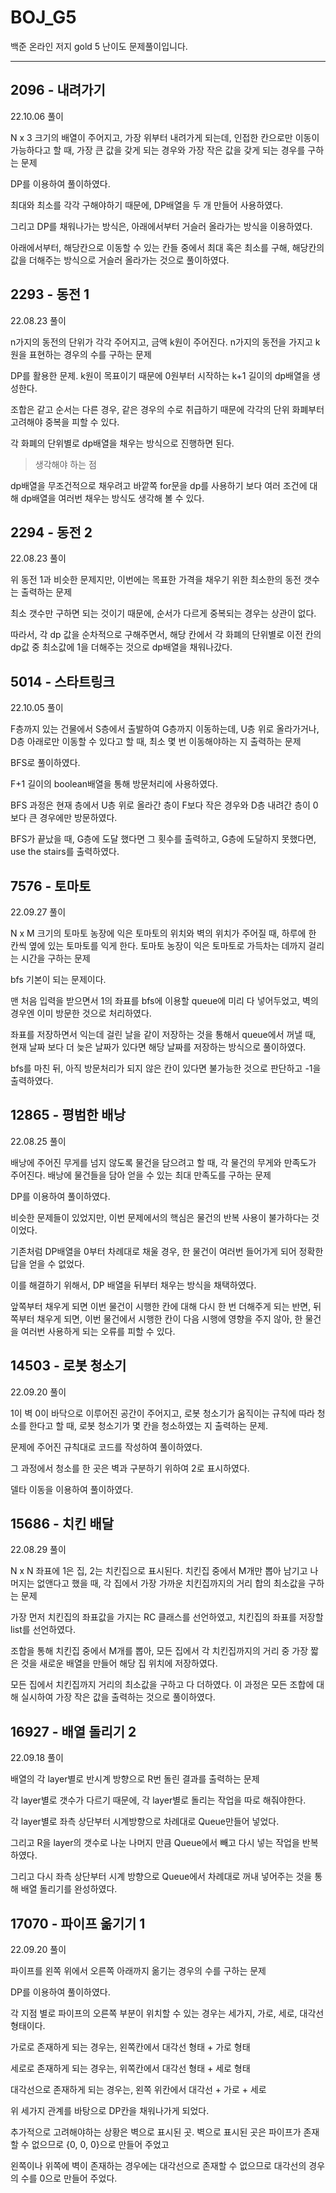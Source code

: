 # BOJ_G5
백준 온라인 저지 gold 5 난이도 문제풀이입니다.

---

## 2096 - 내려가기

22.10.06 풀이

N x 3 크기의 배열이 주어지고, 가장 위부터 내려가게 되는데, 인접한 칸으로만 이동이 가능하다고 할 때, 가장 큰 값을 갖게 되는 경우와 가장 작은 값을 갖게 되는 경우를 구하는 문제

DP를 이용하여 풀이하였다.

최대와 최소를 각각 구해야하기 때문에, DP배열을 두 개 만들어 사용하였다.

그리고 DP를 채워나가는 방식은, 아래에서부터 거슬러 올라가는 방식을 이용하였다.

아래에서부터, 해당칸으로 이동할 수 있는 칸들 중에서 최대 혹은 최소를 구해, 해당칸의 값을 더해주는 방식으로 거슬러 올라가는 것으로 풀이하였다.

## 2293 - 동전 1

22.08.23 풀이

n가지의 동전의 단위가 각각 주어지고, 금액 k원이 주어진다. n가지의 동전을 가지고 k원을 표현하는 경우의 수를 구하는 문제

DP를 활용한 문제. k원이 목표이기 때문에 0원부터 시작하는 k+1 길이의 dp배열을 생성한다.

조합은 같고 순서는 다른 경우, 같은 경우의 수로 취급하기 때문에 각각의 단위 화폐부터 고려해야 중복을 피할 수 있다.

각 화폐의 단위별로 dp배열을 채우는 방식으로 진행하면 된다.

> 생각해야 하는 점

dp배열을 무조건적으로 채우려고 바깥쪽 for문을 dp를 사용하기 보다 여러 조건에 대해 dp배열을 여러번 채우는 방식도 생각해 볼 수 있다.

## 2294 - 동전 2

22.08.23 풀이

위 동전 1과 비슷한 문제지만, 이번에는 목표한 가격을 채우기 위한 최소한의 동전 갯수는 출력하는 문제

최소 갯수만 구하면 되는 것이기 때문에, 순서가 다르게 중복되는 경우는 상관이 없다.

따라서, 각 dp 값을 순차적으로 구해주면서, 해당 칸에서 각 화폐의 단위별로 이전 칸의 dp값 중 최소값에 1을 더해주는 것으로 dp배열을 채워나갔다.

## 5014 - 스타트링크

22.10.05 풀이

F층까지 있는 건물에서 S층에서 출발하여 G층까지 이동하는데, U층 위로 올라가거나, D층 아래로만 이동할 수 있다고 할 때, 최소 몇 번 이동해야하는 지 출력하는 문제

BFS로 풀이하였다.

F+1 길이의 boolean배열을 통해 방문처리에 사용하였다.

BFS 과정은 현재 층에서 U층 위로 올라간 층이 F보다 작은 경우와 D층 내려간 층이 0보다 큰 경우에만 방문하였다.

BFS가 끝났을 때, G층에 도달 했다면 그 횟수를 출력하고, G층에 도달하지 못했다면, use the stairs를 출력하였다.

## 7576 - 토마토

22.09.27 풀이

N x M 크기의 토마토 농장에 익은 토마토의 위치와 벽의 위치가 주어질 때, 하루에 한 칸씩 옆에 있는 토마토를 익게 한다. 토마토 농장이 익은 토마토로 가득차는 데까지 걸리는 시간을 구하는 문제

bfs 기본이 되는 문제이다.

맨 처음 입력을 받으면서 1의 좌표를 bfs에 이용할 queue에 미리 다 넣어두었고, 벽의 경우엔 이미 방문한 것으로 처리하였다.

좌표를 저장하면서 익는데 걸린 날을 같이 저장하는 것을 통해서 queue에서 꺼낼 때, 현재 날짜 보다 더 늦은 날짜가 있다면 해당 날짜를 저장하는 방식으로 풀이하였다.

bfs를 마친 뒤, 아직 방문처리가 되지 않은 칸이 있다면 불가능한 것으로 판단하고 -1을 출력하였다.

## 12865 - 평범한 배낭

22.08.25 풀이

배낭에 주어진 무게를 넘지 않도록 물건을 담으려고 할 때, 각 물건의 무게와 만족도가 주어진다. 배낭에 물건들을 담아 얻을 수 있는 최대 만족도를 구하는 문제

DP를 이용하여 풀이하였다.

비슷한 문제들이 있었지만, 이번 문제에서의 핵심은 물건의 반복 사용이 불가하다는 것이었다.

기존처럼 DP배열을 0부터 차례대로 채울 경우, 한 물건이 여러번 들어가게 되어 정확한 답을 얻을 수 없었다.

이를 해결하기 위해서, DP 배열을 뒤부터 채우는 방식을 채택하였다. 

앞쪽부터 채우게 되면 이번 물건이 시행한 칸에 대해 다시 한 번 더해주게 되는 반면, 뒤쪽부터 채우게 되면, 이번 물건에서 시행한 칸이 다음 시행에 영향을 주지 않아, 한 물건을 여러번 사용하게 되는 오류를 피할 수 있다.

## 14503 - 로봇 청소기

22.09.20 풀이

1이 벽 0이 바닥으로 이루어진 공간이 주어지고, 로봇 청소기가 움직이는 규칙에 따라 청소를 한다고 할 때, 로봇 청소기가 몇 칸을 청소하였는 지 출력하는 문제.

문제에 주어진 규칙대로 코드를 작성하여 풀이하였다.

그 과정에서 청소를 한 곳은 벽과 구분하기 위하여 2로 표시하였다. 

델타 이동을 이용하여 풀이하였다.

## 15686 - 치킨 배달

22.08.29 풀이

N x N 좌표에 1은 집, 2는 치킨집으로 표시된다. 치킨집 중에서 M개만 뽑아 남기고 나머지는 없앤다고 했을 때, 각 집에서 가장 가까운 치킨집까지의 거리 합의 최소값을 구하는 문제

가장 먼저 치킨집의 좌표값을 가지는 RC 클래스를 선언하였고, 치킨집의 좌표를 저장할 list를 선언하였다.

조합을 통해 치킨집 중에서 M개를 뽑아, 모든 집에서 각 치킨집까지의 거리 중 가장 짧은 것을 새로운 배열을 만들어 해당 집 위치에 저장하였다.

모든 집에서 치킨집까지 거리의 최소값을 구하고 다 더하였다. 이 과정은 모든 조합에 대해 실시하여 가장 작은 값을 출력하는 것으로 풀이하였다.

## 16927 - 배열 돌리기 2

22.09.18 풀이

배열의 각 layer별로 반시계 방향으로 R번 돌린 결과를 출력하는 문제

각 layer별로 갯수가 다르기 때문에, 각 layer별로 돌리는 작업을 따로 해줘야한다.

각 layer별로 좌측 상단부터 시계방향으로 차례대로 Queue만들어 넣었다.

그리고 R을 layer의 갯수로 나눈 나머지 만큼 Queue에서 빼고 다시 넣는 작업을 반복하였다.

그리고 다시 좌측 상단부터 시계 방향으로 Queue에서 차례대로 꺼내 넣어주는 것을 통해 배열 돌리기를 완성하였다.

## 17070 - 파이프 옮기기 1

22.09.20 풀이

파이프를 왼쪽 위에서 오른쪽 아래까지 옮기는 경우의 수를 구하는 문제

DP를 이용하여 풀이하였다.

각 지점 별로 파이프의 오른쪽 부분이 위치할 수 있는 경우는 세가지, 가로, 세로, 대각선 형태이다.

가로로 존재하게 되는 경우는, 왼쪽칸에서 대각선 형태 + 가로 형태

세로로 존재하게 되는 경우는, 위쪽칸에서 대각선 형태 + 세로 형태

대각선으로 존재하게 되는 경우는, 왼쪽 위칸에서 대각선 + 가로 + 세로

위 세가지 관계를 바탕으로 DP칸을 채워나가게 되었다.

추가적으로 고려해야하는 상황은 벽으로 표시된 곳. 벽으로 표시된 곳은 파이프가 존재할 수 없으므로 {0, 0, 0}으로 만들어 주었고

왼쪽이나 위쪽에 벽이 존재하는 경우에는 대각선으로 존재할 수 없으므로 대각선의 경우의 수를 0으로 만들어 주었다.